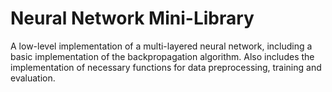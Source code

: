 # Neural Network Mini-Library

A low-level implementation of a multi-layered neural network, including a basic implementation of the backpropagation algorithm. Also includes the implementation of necessary functions for data preprocessing, training and evaluation.
